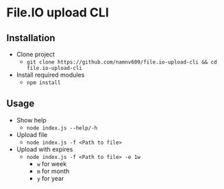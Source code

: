 # File.IO upload CLI

## Installation

* Clone project
  * `git clone https://github.com/namnv609/file.io-upload-cli && cd file.io-upload-cli`
* Install required modules
  * `npm install`

## Usage

* Show help
  * `node index.js --help/-h`
* Upload file
  * `node index.js -f <Path to file>`
* Upload with expires
  * `node index.js -f <Path to file> -e 1w`
    * `w` for week
    * `m` for month
    * `y` for year
